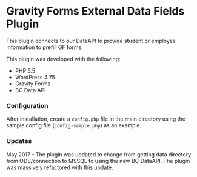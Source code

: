 Gravity Forms External Data Fields Plugin
=================================

This plugin connects to our DataAPI to provide student or employee information to prefill GF forms.

This plugin was developed with the following:

+   PHP 5.5
+   WordPress 4.75
+   Gravity Forms
+   BC Data API

### Configuration

After installation, create a `config.php` file in the main directory using the sample config file (`config-sample.php`) as an example.

### Updates

May 2017 - The plugin was updated to change from getting data directory from ODS/connection to MSSQL to using the new BC DataAPI. The plugin was massively refactored with this update.
